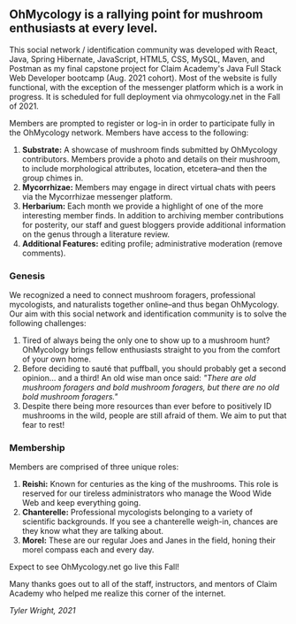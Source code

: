 <h2>OhMycology is a rallying point for mushroom enthusiasts at every level.</h2>

<p>This social network / identification community was developed with React, Java, Spring Hibernate, JavaScript, HTML5, CSS, MySQL, Maven, and Postman as my final capstone project for Claim Academy's Java Full Stack Web Developer bootcamp (Aug. 2021 cohort). Most of the website is fully functional, with the exception of the messenger platform which is a work in progress. It is scheduled for full deployment via ohmycology.net in the Fall of 2021.</p>

Members are prompted to register or log-in in order to participate fully in the OhMycology network. Members have access to the following:

<ol>
<li><strong>Substrate:</strong> A showcase of mushroom finds submitted by OhMycology contributors. Members provide a photo and details on their mushroom, to include morphological attributes, location, etcetera–and then the group chimes in.</li>
<li><strong>Mycorrhizae:</strong> Members may engage in direct virtual chats with peers via the Mycorrhizae messenger platform.</li>
<li><strong>Herbarium:</strong> Each month we provide a highlight of one of the more interesting member finds. In addition to archiving member contributions for posterity, our staff and guest bloggers provide additional information on the genus through a literature review.</li>
<li><strong>Additional Features:</strong> editing profile; administrative moderation (remove comments).</li>
</ol>

<h3>Genesis</h3>

We recognized a need to connect mushroom foragers, professional mycologists, and naturalists together online–and thus began OhMycology. Our aim with this social network and identification community is to solve the following challenges:

<ol>
<li>Tired of always being the only one to show up to a mushroom hunt? OhMycology brings fellow enthusiasts straight to you from the comfort of your own home.</li>
<li>Before deciding to sauté that puffball, you should probably get a second opinion... and a third! An old wise man once said: <em>"There are old mushroom foragers and bold mushroom foragers, but there are no old bold mushroom foragers."</em></li>
<li>Despite there being more resources than ever before to positively ID mushrooms in the wild, people are still afraid of them. We aim to put that fear to rest!</li>
</ol>

<h3>Membership</h3>

Members are comprised of three unique roles:

<ol>
<li><strong>Reishi:</strong> Known for centuries as the king of the mushrooms. This role is reserved for our tireless administrators who manage the Wood Wide Web and keep everything going.</li>
<li><strong>Chanterelle:</strong> Professional mycologists belonging to a variety of scientific backgrounds. If you see a chanterelle weigh-in, chances are they know what they are talking about.</li>
<li><strong>Morel:</strong> These are our regular Joes and Janes in the field, honing their morel compass each and every day.</li>
</ol>

Expect to see OhMycology.net go live this Fall!

Many thanks goes out to all of the staff, instructors, and mentors of Claim Academy who helped me realize this corner of the internet.

<em>Tyler Wright, 2021</em>
